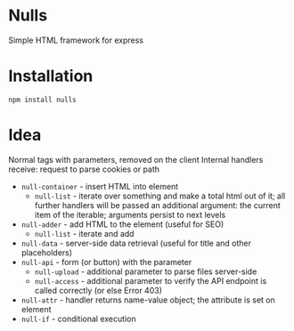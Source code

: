# Nulls
Simple HTML framework for express

# Installation
```
npm install nulls
```

# Idea
Normal tags with parameters, removed on the client
Internal handlers receive: request to parse cookies or path

* `null-container` - insert HTML into element
  * `null-list` - iterate over something and make
    a total html out of it; all further handlers
    will be passed an additional argument: the current item
    of the iterable; arguments persist to next levels
* `null-adder` - add HTML to the element (useful for SEO)
  * `null-list` - iterate and add
* `null-data` - server-side data retrieval (useful for title and other placeholders)
* `null-api` - form (or button) with the parameter
  * `null-upload` - additional parameter to parse files server-side
  * `null-access` - additional parameter to verify the API endpoint is called correctly (or else Error 403)
* `null-attr` - handler returns name-value object; the attribute is set on element
* `null-if` - conditional execution
